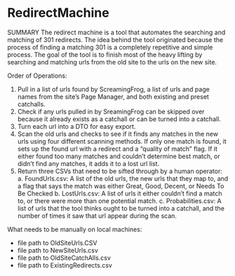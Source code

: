 # RedirectMachine

SUMMARY
The redirect machine is a tool that automates the searching and matching of 301 redirects.
The idea behind the tool originated because the process of finding a matching 301 is a completely
	repetitive and simple process. The goal of the tool is to finish most of the heavy lifting
	by searching and matching urls from the old site to the urls on the new site.
	

Order of Operations:
1. Pull in a list of urls found by ScreamingFrog, a list of urls and page names from the site’s Page Manager, and both existing and preset catchalls.
2. Check if any urls pulled in by SreamingFrog can be skipped over because it already exists as a catchall or can be turned into a catchall.
3. Turn each url into a DTO for easy export.
4. Scan the old urls and checks to see if it finds any matches in the new urls using four different scanning methods. If only one match is found, it sets up the found url with a redirect and a “quality of match” flag. If it either found too many matches and couldn’t determine best match, or didn’t find any matches, it adds it to a lost url list.
5. Return three CSVs that need to be sifted through by a human operator:
	a. FoundUrls.csv: A list of the old urls, the new urls that they map to, and a flag that says the match was either Great, Good, Decent, or Needs To Be Checked
	b. LostUrls.csv: A list of urls it either couldn’t find a match to, or there were more than one potential match.
	c. Probabilities.csv: A list of urls that the tool thinks ought to be turned into a catchall, and the number of times it saw that url appear during the scan.

What needs to be manually on local machines:
* file path to OldSiteUrls.CSV
* file path to NewSiteUrls.csv
* file path to OldSiteCatchAlls.csv
* file path to ExistingRedirects.csv